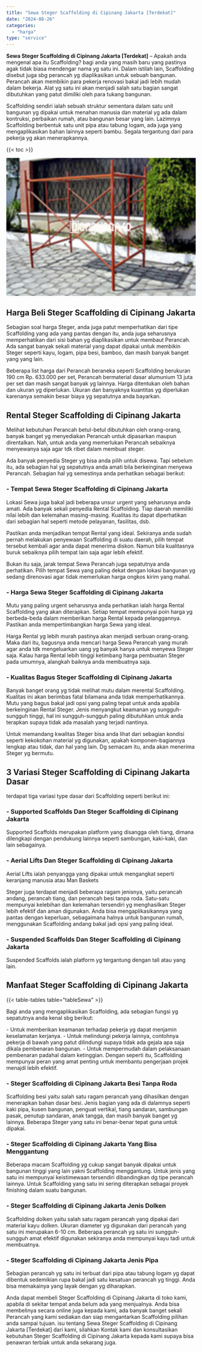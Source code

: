 ```yaml
---
title: "Sewa Steger Scaffolding di Cipinang Jakarta [Terdekat]"
date: "2024-08-26"
categories: 
  - "harga"
type: "service"
---
```


**Sewa Steger Scaffolding di Cipinang Jakarta \[Terdekat\]** – Apakah anda mengenal apa itu Scaffolding? bagi anda yang masih baru yang pastinya agak tidak biasa mendengar nama yg satu ini. Dalam istilah lain, Scaffolding disebut juga sbg perancah yg diaplikasikan untuk sebuah bangunan. Perancah akan membikin para pekerja renovasi bakal jadi lebih mudah dalam bekerja. Alat yg satu ini akan menjadi salah satu bagian sangat dibutuhkan yang patut dimiliki oleh para tukang bangunan.

Scaffolding sendiri ialah sebuah struktur sementara dalam satu unit bangunan yg dipakai untuk menahan manusia dan material yg ada dalam kontruksi, perbaikan rumah, atau bangunan besar yang lain. Lazimnya Scaffolding berbentuk satu unit pipa atau tabung logam, ada juga yang mengaplikasikan bahan lainnya seperti bambu. Segala tergantung dari para pekerja yg akan menerapkannya.

{{< toc >}}

![Sewa Steger Scaffolding di Cipinang Jakarta [Terdekat]](/images/sewa-scaffolding-steger-19.png)

## Harga Beli Steger Scaffolding di Cipinang Jakarta

Sebagian soal harga Steger, anda juga patut memperhatikan dari tipe Scaffolding yang ada yang pantas dengan itu, anda juga seharusnya memperhatikan dari sisi bahan yg diaplikasikan untuk membaut Perancah. Ada sangat banyak sekali material yang dapat dipakai untuk membikin Steger seperti kayu, logam, pipa besi, bamboo, dan masih banyak banget yang yang lain.

Beberapa list harga dari Perancah beraneka seperti Scaffolding berukuran 190 cm Rp. 633.000 per set, Perancah bermaterial dasar alumunium 13 juta per set dan masih sangat banyak yg lainnya. Harga ditentukan oleh bahan dan ukuran yg diperlukan. Ukuran dan banyaknya kuantitas yg diperlukan karenanya semakin besar biaya yg sepatutnya anda bayarkan.

## Rental Steger Scaffolding di Cipinang Jakarta

Melihat kebutuhan Perancah betul-betul dibutuhkan oleh orang-orang, banyak banget yg menyediakan Perancah untuk dipasarkan maupun direntalkan. Nah, untuk anda yang memerlukan Perancah sebaiknya menyewanya saja agar tdk ribet dalam membuat steger.

Ada banyak penyedia Steger yg bisa anda pilih untuk disewa. Tapi sebelum itu, ada sebagian hal yg sepatutnya anda amati bila berkeinginan menyewa Perancah. Sebagian hal yg semestinya anda perhatikan sebagai berikut:

### \- Tempat Sewa Steger Scaffolding di Cipinang Jakarta

Lokasi Sewa juga bakal jadi beberapa unsur urgent yang seharusnya anda amati. Ada banyak sekali penyedia Rental Scaffolding. Tiap daerah memiliki nilai lebih dan kelemahan masing-masing. Kualitas itu dapat diperhatikan dari sebagian hal seperti metode pelayanan, fasilitas, dsb.

Pastikan anda menjadikan tempat Rental yang ideal. Sekiranya anda sudah pernah melakukan penyewaan Scaffolding di suatu daerah, pilih tempat tersebut kembali agar anda dapat menerima diskon. Namun bila kualitasnya buruk sebaiknya pilih tempat lain saja agar lebih efektif.

Bukan itu saja, jarak tempat Sewa Perancah juga sepatutnya anda perhatikan. Pilih tempat Sewa yang paling dekat dengan lokasi bangunan yg sedang direnovasi agar tidak memerlukan harga ongkos kirim yang mahal.

### \- Harga Sewa Steger Scaffolding di Cipinang Jakarta

Mutu yang paling urgent seharusnya anda perhatikan ialah harga Rental Scaffolding yang akan diterapkan. Setiap tempat mempunyai poin harga yg berbeda-beda dalam memberikan harga Rental kepada pelanggannya. Pastikan anda mempertimbangkan harga Sewa yang ideal.

Harga Rental yg lebih murah pastinya akan menjadi serbuan orang-orang. Maka dari itu, bagusnya anda mencari harga Sewa Perancah yang murah agar anda tdk mengeluarkan uang yg banyak hanya untuk menyewa Steger saja. Kalau harga Rental lebih tinggi ketimbang harga pembuatan Steger pada umumnya, alangkah baiknya anda membuatnya saja.

### \- Kualitas Bagus Steger Scaffolding di Cipinang Jakarta

Banyak banget orang yg tidak melihat mutu dalam merental Scaffolding. Kualitas ini akan berimbas fatal bilamana anda tidak memperhatikannya. Mutu yang bagus bakal jadi opsi yang paling tepat untuk anda apabila berkeinginan Rental Steger. Jenis menyangkut keamanan yg sungguh-sungguh tinggi, hal ini sungguh-sungguh paling dibutuhkan untuk anda terapkan supaya tidak ada masalah yang terjadi nantinya.

Untuk memandang kwalitas Steger bisa anda lihat dari sebagian kondisi seperti kekokohan material yg digunakan, apakah komponen-bagiannya lengkap atau tidak, dan hal yang lain. Dg semacam itu, anda akan menerima Steger yg bermutu.

## 3 Variasi Steger Scaffolding di Cipinang Jakarta Dasar

terdapat tiga variasi type dasar dari Scaffolding seperti berikut ini:

### \- Supported Scaffolds Dan Steger Scaffolding di Cipinang Jakarta

Supported Scaffolds merupakan platform yang disangga oleh tiang, dimana dilengkapi dengan pendukung lainnya seperti sambungan, kaki-kaki, dan lain sebagainya.

### \- Aerial Lifts Dan Steger Scaffolding di Cipinang Jakarta

Aerial Lifts ialah penyangga yang dipakai untuk mengangkat seperti keranjang manusia atau Man Baskets

Steger juga terdapat menjadi beberapa ragam jenisnya, yaitu perancah andang, perancah tiang, dan perancah besi tanpa roda. Satu-satu mempunyai kelebihan dan kelemahan tersendiri yg menghasilkan Steger lebih efektif dan aman digunakan. Anda bisa mengaplikasikannya yang pantas dengan keperluan, sebagaimana halnya untuk bangunan rumah, menggunakan Scaffolding andang bakal jadi opsi yang paling ideal.

### \- Suspended Scaffolds Dan Steger Scaffolding di Cipinang Jakarta

Suspended Scaffolds ialah platform yg tergantung dengan tali atau yang lain.

## Manfaat Steger Scaffolding di Cipinang Jakarta

{{< table-tables table="tableSewa" >}}

Bagi anda yang mengaplikasikan Scaffolding, ada sebagian fungsi yg sepatutnya anda kenal sbg berikut:

\- Untuk memberikan keamanan terhadap pekerja yg dapat menjamin keselamatan kerjanya. - Untuk melindungi pekerja lainnya, contohnya pekerja di bawah yang patut dilindungi supaya tidak ada gejala apa saja dikala pembenaran bangunan. - Untuk mempermudah dalam pelaksanaan pembenaran padahal dalam ketinggian. Dengan seperti itu, Scaffolding mempunyai peran yang amat penting untuk membantu pengerjaan projek menajdi lebih efektif.

### \- Steger Scaffolding di Cipinang Jakarta Besi Tanpa Roda

Scaffolding besi yaitu salah satu ragam perancah yang dihasilkan dengan menerapkan bahan dasar besi. Jenis bagian yang ada di dalamnya seperti kaki pipa, kusen bangunan, penguat vertikal, tiang sandaran, sambungan pasak, penutup sandaran, anak tangga, dan masih banyak banget yg lainnya. Beberapa Steger yang satu ini benar-benar tepat guna untuk dipakai.

### \- Steger Scaffolding di Cipinang Jakarta Yang Bisa Menggantung

Beberapa macam Scaffolding yg cukup sangat banyak dipakai untuk bangunan tinggi yang lain yakni Scaffolding menggantung. Untuk jenis yang satu ini mempunyai keistimewaan tersendiri dibandingkan dg tipe perancah lainnya. Untuk Scaffolding yang satu ini sering diterapkan sebagai proyek finishing dalam suatu bangunan.

### \- Steger Scaffolding di Cipinang Jakarta Jenis Dolken

Scaffolding dolken yaitu salah satu ragam perancah yang dipakai dari material kayu dolken. Ukuran diameter yg digunakan dari perancah yang satu ini merupakan 6-10 cm. Beberapa perancah yg satu ini sungguh-sungguh amat efektif digunakan sekiranya anda mempunyai kayu tadi untuk membuatnya.

### \- Steger Scaffolding di Cipinang Jakarta Jenis Pipa

Sebagian perancah yg satu ini terbuat dari pipa atau tabung logam yg dapat dibentuk sedemikian rupa bakal jadi satu kesatuan perancah yg tinggi. Anda bisa memakainya yang layak dengan yg diharapkan.

Anda dapat membeli Steger Scaffolding di Cipinang Jakarta di toko kami, apabila di sekitar tempat anda belum ada yang menjualnya. Anda bisa membelinya secara online juga kepada kami, ada banyak banget sekali Perancah yang kami sediakan dan siap mengantarkan Scaffolding pilihan anda sampai tujuan. isu tentang Sewa Steger Scaffolding di Cipinang Jakarta \[Terdekat\] dari kami, silahkan Kontak kami dan konsultasikan kebutuhan Steger Scaffolding di Cipinang Jakarta kepada kami supaya bisa penawran terbiak untuk anda sekarang juga.
